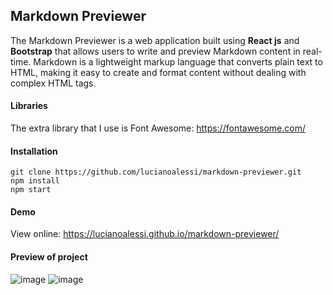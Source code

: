 ## Markdown Previewer

The Markdown Previewer is a web application built using **React js** and **Bootstrap** that allows users to write and preview Markdown content in real-time. Markdown is a lightweight markup language that converts plain text to HTML, making it easy to create and format content without dealing with complex HTML tags. 


#### Libraries

The extra library that I use is Font Awesome: https://fontawesome.com/

#### Installation

	git clone https://github.com/lucianoalessi/markdown-previewer.git
	npm install
	npm start
 

#### Demo

View online: https://lucianoalessi.github.io/markdown-previewer/

#### Preview of project

![image](https://github.com/lucianoalessi/markdown-previewer/assets/115379121/df9b1194-8c81-415f-8951-5f414cbc7ed3)
![image](https://github.com/lucianoalessi/markdown-previewer/assets/115379121/4dd1c096-5721-420e-a26a-61b92b102704)



